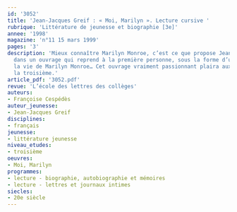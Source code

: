 ```yaml
---
id: '3052'
title: 'Jean-Jacques Greif : « Moi, Marilyn ». Lecture cursive '
rubrique: 'Littérature de jeunesse et biographie [3e]'
annee: '1998'
magazine: 'n°11 15 mars 1999'
pages: '3'
description: 'Mieux connaître Marilyn Monroe, c’est ce que propose Jean-Jacques Greif
  dans un ouvrage qui reprend à la première personne, sous la forme d’un journal,
  la vie de Marilyn Monroe… Cet ouvrage vraiment passionnant plaira aux élèves dès
  la troisième.'
article_pdf: '3052.pdf'
revue: 'L’école des lettres des collèges'
auteurs:
- Françoise Cespédès
auteur_jeunesse:
- Jean-Jacques Greif
disciplines:
- français
jeunesse:
- littérature jeunesse
niveau_etudes:
- troisième
oeuvres:
- Moi, Marilyn
programmes:
- lecture - biographie, autobiographie et mémoires
- lecture - lettres et journaux intimes
siecles:
- 20e siècle
---
```

